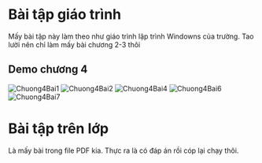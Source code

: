 # Bài tập giáo trình
Mấy bài tập này làm theo như giáo trình lập trình Windowns của trường. Tao lười nên chỉ làm mấy bài chương 2-3 thôi
## Demo chương 4
![Chuong4Bai1](https://i.imgur.com/hCyZ1l5.png)
![Chuong4Bai2](https://i.imgur.com/ICFlZuv.png)
![Chuong4Bai4](https://i.imgur.com/JM843SW.png)
![Chuong4Bai6](https://media.giphy.com/media/mEDTOIqQ9pvHJAzzWu/giphy.gif)
![Chuong4Bai7](https://media.giphy.com/media/iK4sblsDymz03ynQi0/giphy.gif)

# Bài tập trên lớp
Là mấy bài trong file PDF kia. Thực ra là có đáp án rồi cóp lại chạy thôi.
